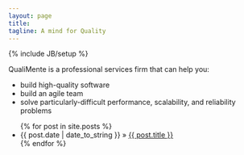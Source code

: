 ```yaml
---
layout: page
title:
tagline: A mind for Quality
---
```

{% include JB/setup %}

QualiMente is a professional services firm that can help you:

* build high-quality software
* build an agile team
* solve particularly-difficult performance, scalability, and reliability problems
    
<ul class="posts">
  {% for post in site.posts %}
    <li><span>{{ post.date | date_to_string }}</span> &raquo; <a href="{{ BASE_PATH }}{{ post.url }}">{{ post.title }}</a></li>
  {% endfor %}
</ul>
